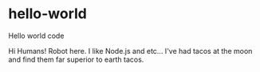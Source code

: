 # hello-world
Hello world code

Hi Humans!
Robot here. I like Node.js and etc...
I've had tacos at the moon and find them far superior to earth tacos.
